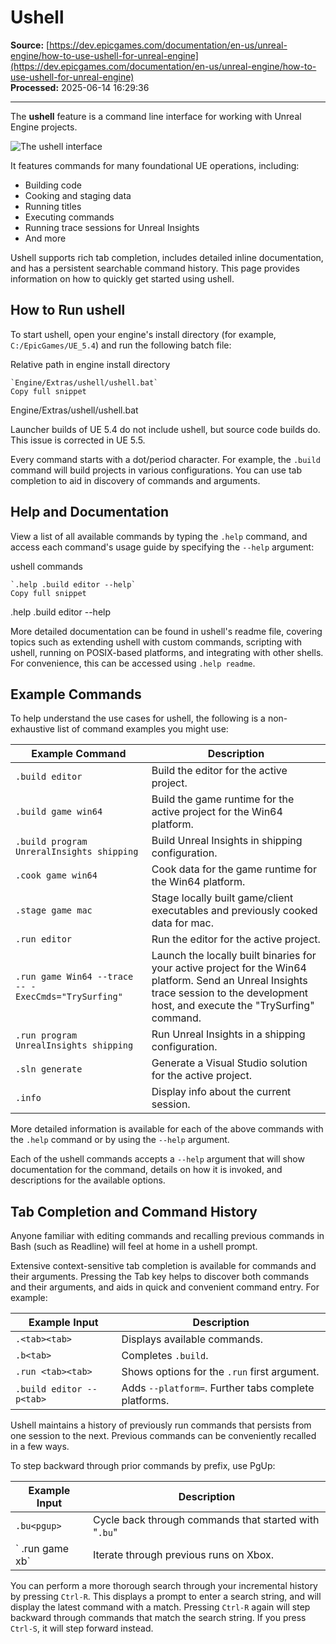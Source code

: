 # Ushell

**Source:** [https://dev.epicgames.com/documentation/en-us/unreal-engine/how-to-use-ushell-for-unreal-engine](https://dev.epicgames.com/documentation/en-us/unreal-engine/how-to-use-ushell-for-unreal-engine)  
**Processed:** 2025-06-14 16:29:36

---

The **ushell** feature is a command line interface for working with Unreal Engine projects.

![The ushell interface](https://d1iv7db44yhgxn.cloudfront.net/documentation/images/d4948ee4-940e-4f33-b2bc-3a183b8efd11/image_0.png)

It features commands for many foundational UE operations, including:

-   Building code
-   Cooking and staging data
-   Running titles
-   Executing commands
-   Running trace sessions for Unreal Insights
-   And more

Ushell supports rich tab completion, includes detailed inline documentation, and has a persistent searchable command history. This page provides information on how to quickly get started using ushell.

## How to Run ushell

To start ushell, open your engine's install directory (for example, `C:/EpicGames/UE_5.4`) and run the following batch file:

Relative path in engine install directory

```
`Engine/Extras/ushell/ushell.bat`
Copy full snippet
```
Engine/Extras/ushell/ushell.bat

Launcher builds of UE 5.4 do not include ushell, but source code builds do. This issue is corrected in UE 5.5.

Every command starts with a dot/period character. For example, the `.build` command will build projects in various configurations. You can use tab completion to aid in discovery of commands and arguments.

## Help and Documentation

View a list of all available commands by typing the `.help` command, and access each command's usage guide by specifying the `--help` argument:

ushell commands

```
`.help .build editor --help`
Copy full snippet
```
.help .build editor --help

More detailed documentation can be found in ushell's readme file, covering topics such as extending ushell with custom commands, scripting with ushell, running on POSIX-based platforms, and integrating with other shells. For convenience, this can be accessed using `.help readme`.

## Example Commands

To help understand the use cases for ushell, the following is a non-exhaustive list of command examples you might use:

| **Example Command** | **Description** |
| --- | --- |
| `.build editor` | Build the editor for the active project. |
| `.build game win64` | Build the game runtime for the active project for the Win64 platform. |
| `.build program UnreralInsights shipping` | Build Unreal Insights in shipping configuration. |
| `.cook game win64` | Cook data for the game runtime for the Win64 platform. |
| `.stage game mac` | Stage locally built game/client executables and previously cooked data for mac. |
| `.run editor` | Run the editor for the active project. |
| `.run game Win64 --trace -- -ExecCmds="TrySurfing"` | Launch the locally built binaries for your active project for the Win64 platform. Send an Unreal Insights trace session to the development host, and execute the "TrySurfing" command. |
| `.run program UnrealInsights shipping` | Run Unreal Insights in a shipping configuration. |
| `.sln generate` | Generate a Visual Studio solution for the active project. |
| `.info` | Display info about the current session. |

More detailed information is available for each of the above commands with the `.help` command or by using the `--help` argument.

Each of the ushell commands accepts a `--help` argument that will show documentation for the command, details on how it is invoked, and descriptions for the available options.

## Tab Completion and Command History

Anyone familiar with editing commands and recalling previous commands in Bash (such as Readline) will feel at home in a ushell prompt.

Extensive context-sensitive tab completion is available for commands and their arguments. Pressing the Tab key helps to discover both commands and their arguments, and aids in quick and convenient command entry. For example:

| **Example Input** | **Description** |
| --- | --- |
| `.<tab><tab>` | Displays available commands. |
| `.b<tab>` | Completes `.build`. |
| `.run <tab><tab>` | Shows options for the `.run` first argument. |
| `.build editor --p<tab>` | Adds `--platform=`. Further tabs complete platforms. |

Ushell maintains a history of previously run commands that persists from one session to the next. Previous commands can be conveniently recalled in a few ways.

To step backward through prior commands by prefix, use PgUp:

| **Example Input** | **Description** |
| --- | --- |
| `.bu<pgup>` | Cycle back through commands that started with "`.bu`" |
| \` .run game xb\` | Iterate through previous runs on Xbox. |

You can perform a more thorough search through your incremental history by pressing `Ctrl-R`. This displays a prompt to enter a search string, and will display the latest command with a match. Pressing `Ctrl-R` again will step backward through commands that match the search string. If you press `Ctrl-S`, it will step forward instead.